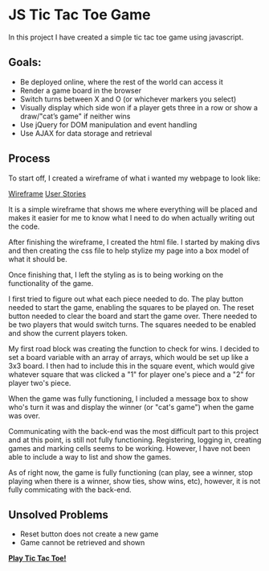 # JS Tic Tac Toe Game

In this project I have created a simple tic tac toe game using javascript.

## Goals:

* Be deployed online, where the rest of the world can access it
* Render a game board in the browser
* Switch turns between X and O (or whichever markers you select)
* Visually display which side won if a player gets three in a row or show a draw/"cat’s game" if neither wins
* Use jQuery for DOM manipulation and event handling
* Use AJAX for data storage and retrieval

## Process

To start off, I created a wireframe of what i wanted my webpage to look like:

[Wireframe](img/Wireframe.jpg)
[User Stories](img/userstories.JPG)

It is a simple wireframe that shows me where everything will be placed and makes it easier for me to know what I need to do when actually writing out the code.

After finishing the wireframe, I created the html file. I started by making divs and then creating the css file to help stylize my page into a box model of what it should be.

Once finishing that, I left the styling as is to being working on the functionality of the game.

I first tried to figure out what each piece needed to do. The play button needed to start the game, enabling the squares to be played on. The reset button needed to clear the board and start the game over. There needed to be two players that would switch turns. The squares needed to be enabled and show the current players token.

My first road block was creating the function to check for wins. I decided to set a board variable with an array of arrays, which would be set up like a 3x3 board. I then had to include this in the square event, which would give whatever square that was clicked a "1" for player one's piece and a "2" for player two's piece.

When the game was fully functioning, I included a message box to show who's turn it was and display the winner (or "cat's game") when the game was over.

Communicating with the back-end was the most difficult part to this project and at this point, is still not fully functioning.
Registering, logging in, creating games and marking cells seems to be working. However, I have not been able to
include a way to list and show the games.

As of right now, the game is fully functioning (can play, see a winner, stop playing when there is a winner, show ties, show wins, etc), however, it is not fully commicating with the back-end.

## Unsolved Problems

* Reset button does not create a new game
* Game cannot be retrieved and shown

**[Play Tic Tac Toe!](http://kaylal12.github.io/js-project-1/)**





